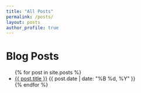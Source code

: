 ```yaml
---
title: "All Posts"
permalink: /posts/
layout: posts
author_profile: true
---
```


# Blog Posts

<ul>
  {% for post in site.posts %}
    <li>
      <a href="{{ post.url | relative_url }}">{{ post.title }}</a>
      <span>{{ post.date | date: "%B %d, %Y" }}</span>
    </li>
  {% endfor %}
</ul>
